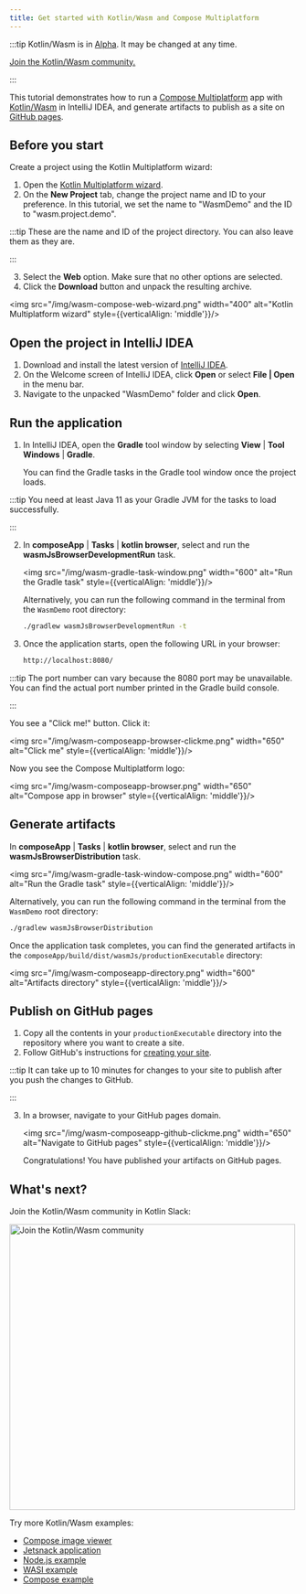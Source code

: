 ```yaml
---
title: Get started with Kotlin/Wasm and Compose Multiplatform
---
```



:::tip
Kotlin/Wasm is in [Alpha](components-stability.md). It may be changed at any time.

[Join the Kotlin/Wasm community.](https://slack-chats.kotlinlang.org/c/webassembly)

:::


This tutorial demonstrates how to run a [Compose Multiplatform](https://www.jetbrains.com/lp/compose-multiplatform/) 
app with [Kotlin/Wasm](wasm-overview.md) in IntelliJ IDEA, and generate artifacts to publish as a site on [GitHub pages](https://pages.github.com/).

## Before you start

Create a project using the Kotlin Multiplatform wizard:

1. Open the [Kotlin Multiplatform wizard](https://kmp.jetbrains.com/#newProject).
2. On the **New Project** tab, change the project name and ID to your preference. In this tutorial, we set the name to "WasmDemo" and the ID to "wasm.project.demo".

:::tip
    These are the name and ID of the project directory. You can also leave them as they are.

:::
   

3. Select the **Web** option. Make sure that no other options are selected.
4. Click the **Download** button and unpack the resulting archive.

<img src="/img/wasm-compose-web-wizard.png" width="400" alt="Kotlin Multiplatform wizard" style={{verticalAlign: 'middle'}}/>

## Open the project in IntelliJ IDEA

1. Download and install the latest version of [IntelliJ IDEA](https://www.jetbrains.com/idea/).
2. On the Welcome screen of IntelliJ IDEA, click **Open** or select **File | Open** in the menu bar.
3. Navigate to the unpacked "WasmDemo" folder and click **Open**.

## Run the application

1. In IntelliJ IDEA, open the **Gradle** tool window by selecting **View** | **Tool Windows** | **Gradle**.
   
   You can find the Gradle tasks in the Gradle tool window once the project loads.

:::tip
    You need at least Java 11 as your Gradle JVM for the tasks to load successfully.

:::
   

2. In **composeApp** | **Tasks** | **kotlin browser**, select and run the **wasmJsBrowserDevelopmentRun** task.

   <img src="/img/wasm-gradle-task-window.png" width="600" alt="Run the Gradle task" style={{verticalAlign: 'middle'}}/>

   Alternatively, you can run the following command in the terminal from the `WasmDemo` root directory:

   ```bash
   ./gradlew wasmJsBrowserDevelopmentRun -t
   ```

3. Once the application starts, open the following URL in your browser:

   ```bash
   http://localhost:8080/
   ```

:::tip
    The port number can vary because the 8080 port may be unavailable. You can find the actual port number printed
    in the Gradle build console.

:::
   

   You see a "Click me!" button. Click it:

   <img src="/img/wasm-composeapp-browser-clickme.png" width="650" alt="Click me" style={{verticalAlign: 'middle'}}/>

   Now you see the Compose Multiplatform logo:

   <img src="/img/wasm-composeapp-browser.png" width="650" alt="Compose app in browser" style={{verticalAlign: 'middle'}}/>

## Generate artifacts

In **composeApp** | **Tasks** | **kotlin browser**, select and run the **wasmJsBrowserDistribution** task.

<img src="/img/wasm-gradle-task-window-compose.png" width="600" alt="Run the Gradle task" style={{verticalAlign: 'middle'}}/>

Alternatively, you can run the following command in the terminal from the `WasmDemo` root directory:

```bash
./gradlew wasmJsBrowserDistribution
```

Once the application task completes, you can find the generated artifacts in the `composeApp/build/dist/wasmJs/productionExecutable`
directory:

<img src="/img/wasm-composeapp-directory.png" width="600" alt="Artifacts directory" style={{verticalAlign: 'middle'}}/>

## Publish on GitHub pages

1. Copy all the contents in your `productionExecutable` directory into the repository where you want to create a site.
2. Follow GitHub's instructions for [creating your site](https://docs.github.com/en/pages/getting-started-with-github-pages/creating-a-github-pages-site#creating-your-site).

:::tip
    It can take up to 10 minutes for changes to your site to publish after you push the changes to GitHub.

:::
   

3. In a browser, navigate to your GitHub pages domain.

   <img src="/img/wasm-composeapp-github-clickme.png" width="650" alt="Navigate to GitHub pages" style={{verticalAlign: 'middle'}}/>

   Congratulations! You have published your artifacts on GitHub pages.

## What's next?

Join the Kotlin/Wasm community in Kotlin Slack:

<a href="https://slack-chats.kotlinlang.org/c/webassembly"><img src="/img/join-slack-channel.svg" width="500" alt="Join the Kotlin/Wasm community" style="block"/></a>

Try more Kotlin/Wasm examples:

* [Compose image viewer](https://github.com/Kotlin/kotlin-wasm-examples/tree/main/compose-imageviewer)
* [Jetsnack application](https://github.com/Kotlin/kotlin-wasm-examples/tree/main/compose-jetsnack)
* [Node.js example](https://github.com/Kotlin/kotlin-wasm-examples/tree/main/nodejs-example)
* [WASI example](https://github.com/Kotlin/kotlin-wasm-examples/tree/main/wasi-example)
* [Compose example](https://github.com/Kotlin/kotlin-wasm-examples/tree/main/compose-example)